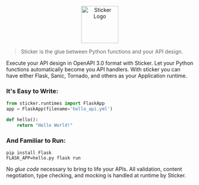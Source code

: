 <p align="center">
  <img height="100" src="https://s3.amazonaws.com/sticker-github/sticker.png" alt="Sticker Logo">
</p>

> Sticker is the glue between Python functions and your API design.

Execute your API design in OpenAPI 3.0 format with Sticker. Let your Python functions automatically become you API handlers. With sticker you can have either Flask, Sanic, Tornado, and others as your Application runtime.

### It's Easy to Write:
```python
from sticker.runtimes import FlaskApp
app = FlaskApp(filename='hello_api.yml')

def hello():
    return "Hello World!"
```

### And Familiar to Run:
```
pip install Flask
FLASK_APP=hello.py flask run
```

No _glue code_ necessary to bring to life your APIs. All validation, content negotiation, type checking, and mocking is handled at runtime by Sticker.